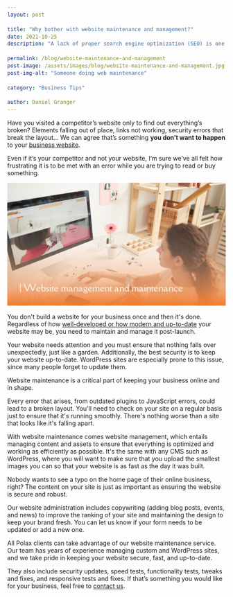 ```yaml
---
layout: post

title: "Why bother with website maintenance and management?"
date: 2021-10-25
description: "A lack of proper search engine optimization (SEO) is one of the most common problems for emerging businesses. Which business doesn’t want to appear on the first page of Google results?"

permalink: /blog/website-maintenance-and-management
post-image: /assets/images/blog/website-maintenance-and-management.jpg
post-img-alt: "Someone doing web maintenance"

category: "Business Tips"

author: Daniel Granger
---
```



Have you visited a competitor’s website only to find out everything’s broken? Elements falling out of place, links not working, security errors that break the layout… We can agree that’s something **you don’t want to happen** to your [business website](https://polax.co.uk/blog/why-you-need-a-website-for-your-business).

Even if it’s your competitor and not your website, I’m sure we’ve all felt how frustrating it is to be met with an error while you are trying to read or buy something.

![Making a website.png](/assets/images/blog/website-maintenance-and-management.jpg)

You don't build a website for your business once and then it's done. Regardless of how [well-developed or how modern and up-to-date](https://polax.co.uk/blog/process-of-designing-a-website) your website may be, you need to maintain and manage it post-launch.

Your website needs attention and you must ensure that nothing falls over unexpectedly, just like a garden. Additionally, the best security is to keep your website up-to-date. WordPress sites are especially prone to this issue, since many people forget to update them.

Website maintenance is a critical part of keeping your business online and in shape.

Every error that arises, from outdated plugins to JavaScript errors, could lead to a broken layout. You'll need to check on your site on a regular basis just to ensure that it's running smoothly. There's nothing worse than a site that looks like it's falling apart.

With website maintenance comes website management, which entails managing content and assets to ensure that everything is optimized and working as efficiently as possible. It's the same with any CMS such as WordPress, where you will want to make sure that you upload the smallest images you can so that your website is as fast as the day it was built.

Nobody wants to see a typo on the home page of their online business, right? The content on your site is just as important as ensuring the website is secure and robust.

Our website administration includes copywriting (adding blog posts, events, and news) to improve the ranking of your site and maintaining the design to keep your brand fresh. You can let us know if your form needs to be updated or add a new one.

All Polax clients can take advantage of our website maintenance service. Our team has years of experience managing custom and WordPress sites, and we take pride in keeping your website secure, fast, and up-to-date.

They also include security updates, speed tests, functionality tests, tweaks and fixes, and responsive tests and fixes. If that’s something you would like for your business, feel free to [contact us](https://polax.co.uk/contact).